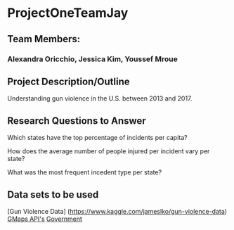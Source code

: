 # ProjectOneTeamJay
## Team Members:
### Alexandra Oricchio, Jessica Kim, Youssef Mroue

## Project Description/Outline
Understanding gun violence in the U.S. between 2013 and 2017.

## Research Questions to Answer
Which states have the top percentage of incidents per capita?

How does the average number of people injured per incident vary per state?

What was the most frequent incedent type per state?
  

## Data sets to be used
[Gun Violence Data] (https://www.kaggle.com/jameslko/gun-violence-data)
[GMaps API's](developers.google.com/apis-explorer)
[Government](census.gov/data.html)

